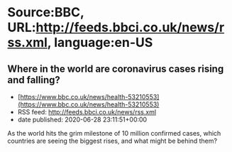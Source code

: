 # Source:BBC, URL:http://feeds.bbci.co.uk/news/rss.xml, language:en-US

## Where in the world are coronavirus cases rising and falling?
 - [https://www.bbc.co.uk/news/health-53210553](https://www.bbc.co.uk/news/health-53210553)
 - RSS feed: http://feeds.bbci.co.uk/news/rss.xml
 - date published: 2020-06-28 23:11:51+00:00

As the world hits the grim milestone of 10 million confirmed cases, which countries are seeing the biggest rises, and what might be behind them?

